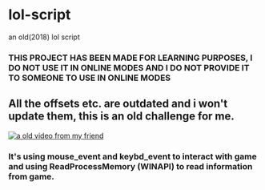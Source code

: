 # lol-script
 an old(2018) lol script


### THIS PROJECT HAS BEEN MADE FOR LEARNING PURPOSES, I DO NOT USE IT IN ONLINE MODES AND I DO NOT PROVIDE IT TO SOMEONE TO USE IN ONLINE MODES

## All the offsets etc. are outdated and i won't update them, this is an old challenge for me.


[![a old video from my friend](https://img.youtube.com/vi/XWCuZ-9QSnY/0.jpg)](https://www.youtube.com/watch?v=XWCuZ-9QSnY)


### It's using mouse_event and keybd_event to interact with game and using ReadProcessMemory (WINAPI) to read information from game.